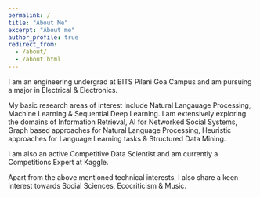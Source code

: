 ```yaml
---
permalink: /
title: "About Me"
excerpt: "About me"
author_profile: true
redirect_from: 
  - /about/
  - /about.html
---
```


I am an engineering undergrad at BITS Pilani Goa Campus and am pursuing a major in Electrical & Electronics. 

My basic research areas of interest include Natural Langauage Processing, Machine Learning & Sequential Deep Learning.
I am extensively exploring the domains of Information Retrieval, AI for Networked Social Systems, Graph based approaches for Natural Language Processing, Heuristic approaches for Language Learning tasks & Structured Data Mining.

I am also an active Competitive Data Scientist and am currently a Competitions Expert at Kaggle.

Apart from the above mentioned technical interests, I also share a keen interest towards Social Sciences, Ecocriticism & Music.


